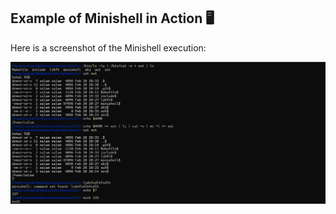 ## Example of Minishell in Action 🖥️

Here is a screenshot of the Minishell execution:

![Minishell Screenshot](screenshot.png)
